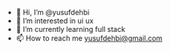 - 👋 Hi, I’m @yusufdehbi
- 👀 I’m interested in ui ux
- 🌱 I’m currently learning full stack
- 📫 How to reach me yusufdehbi@gmail.com

<!---
yusufdehbi/yusufdehbi is a ✨ special ✨ repository because its `README.md` (this file) appears on your GitHub profile.
You can click the Preview link to take a look at your changes.
--->
